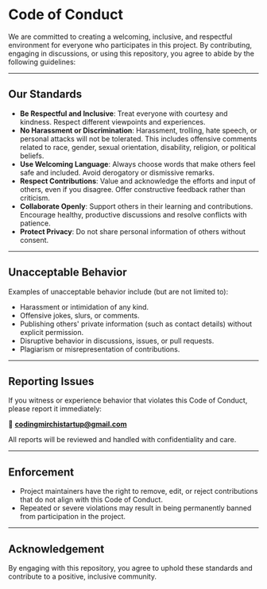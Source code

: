 # Code of Conduct

We are committed to creating a welcoming, inclusive, and respectful environment for everyone who participates in this project. By contributing, engaging in discussions, or using this repository, you agree to abide by the following guidelines:

---

## Our Standards

- **Be Respectful and Inclusive**: Treat everyone with courtesy and kindness. Respect different viewpoints and experiences.  
- **No Harassment or Discrimination**: Harassment, trolling, hate speech, or personal attacks will not be tolerated. This includes offensive comments related to race, gender, sexual orientation, disability, religion, or political beliefs.  
- **Use Welcoming Language**: Always choose words that make others feel safe and included. Avoid derogatory or dismissive remarks.  
- **Respect Contributions**: Value and acknowledge the efforts and input of others, even if you disagree. Offer constructive feedback rather than criticism.  
- **Collaborate Openly**: Support others in their learning and contributions. Encourage healthy, productive discussions and resolve conflicts with patience.  
- **Protect Privacy**: Do not share personal information of others without consent.  

---

## Unacceptable Behavior

Examples of unacceptable behavior include (but are not limited to):

- Harassment or intimidation of any kind.  
- Offensive jokes, slurs, or comments.  
- Publishing others' private information (such as contact details) without explicit permission.  
- Disruptive behavior in discussions, issues, or pull requests.  
- Plagiarism or misrepresentation of contributions.  

---

## Reporting Issues

If you witness or experience behavior that violates this Code of Conduct, please report it immediately:  

📧 **codingmirchistartup@gmail.com**

All reports will be reviewed and handled with confidentiality and care.

---

## Enforcement

- Project maintainers have the right to remove, edit, or reject contributions that do not align with this Code of Conduct.  
- Repeated or severe violations may result in being permanently banned from participation in the project.  

---

## Acknowledgement

By engaging with this repository, you agree to uphold these standards and contribute to a positive, inclusive community.

